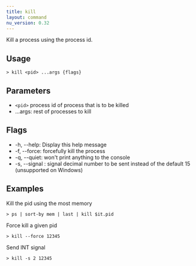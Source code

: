 ```yaml
---
title: kill
layout: command
nu_version: 0.32
---
```

Kill a process using the process id.

## Usage
```shell
> kill <pid> ...args {flags} 
 ```

## Parameters
* `<pid>` process id of process that is to be killed
* ...args: rest of processes to kill

## Flags
* -h, --help: Display this help message
* -f, --force: forcefully kill the process
* -q, --quiet: won't print anything to the console
* -s, --signal <integer>: signal decimal number to be sent instead of the default 15 (unsupported on Windows)

## Examples
  Kill the pid using the most memory
```shell
> ps | sort-by mem | last | kill $it.pid
 ```

  Force kill a given pid
```shell
> kill --force 12345
 ```

  Send INT signal
```shell
> kill -s 2 12345
 ```


